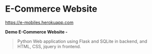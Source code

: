 # E-Commerce Website
https://e-mobiles.herokuapp.com

**Demo E-Commerce Website -**
> Python Web application using Flask and SQLite in backend, and HTML, CSS, jquery in frontend.
